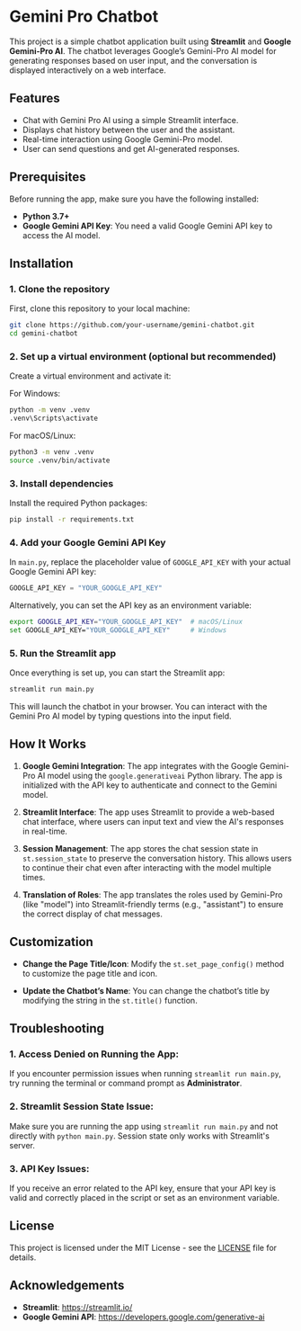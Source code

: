 
# Gemini Pro Chatbot

This project is a simple chatbot application built using **Streamlit** and **Google Gemini-Pro AI**. The chatbot leverages Google’s Gemini-Pro AI model for generating responses based on user input, and the conversation is displayed interactively on a web interface.

## Features

- Chat with Gemini Pro AI using a simple Streamlit interface.
- Displays chat history between the user and the assistant.
- Real-time interaction using Google Gemini-Pro model.
- User can send questions and get AI-generated responses.

## Prerequisites

Before running the app, make sure you have the following installed:

- **Python 3.7+**
- **Google Gemini API Key**: You need a valid Google Gemini API key to access the AI model.

## Installation

### 1. Clone the repository

First, clone this repository to your local machine:

```bash
git clone https://github.com/your-username/gemini-chatbot.git
cd gemini-chatbot
```

### 2. Set up a virtual environment (optional but recommended)

Create a virtual environment and activate it:

For Windows:
```bash
python -m venv .venv
.venv\Scripts\activate
```

For macOS/Linux:
```bash
python3 -m venv .venv
source .venv/bin/activate
```

### 3. Install dependencies

Install the required Python packages:

```bash
pip install -r requirements.txt
```

### 4. Add your Google Gemini API Key

In `main.py`, replace the placeholder value of `GOOGLE_API_KEY` with your actual Google Gemini API key:

```python
GOOGLE_API_KEY = "YOUR_GOOGLE_API_KEY"
```

Alternatively, you can set the API key as an environment variable:

```bash
export GOOGLE_API_KEY="YOUR_GOOGLE_API_KEY"  # macOS/Linux
set GOOGLE_API_KEY="YOUR_GOOGLE_API_KEY"     # Windows
```

### 5. Run the Streamlit app

Once everything is set up, you can start the Streamlit app:

```bash
streamlit run main.py
```

This will launch the chatbot in your browser. You can interact with the Gemini Pro AI model by typing questions into the input field.

## How It Works

1. **Google Gemini Integration**: The app integrates with the Google Gemini-Pro AI model using the `google.generativeai` Python library. The app is initialized with the API key to authenticate and connect to the Gemini model.
   
2. **Streamlit Interface**: The app uses Streamlit to provide a web-based chat interface, where users can input text and view the AI's responses in real-time.

3. **Session Management**: The app stores the chat session state in `st.session_state` to preserve the conversation history. This allows users to continue their chat even after interacting with the model multiple times.

4. **Translation of Roles**: The app translates the roles used by Gemini-Pro (like "model") into Streamlit-friendly terms (e.g., "assistant") to ensure the correct display of chat messages.

## Customization

- **Change the Page Title/Icon**: Modify the `st.set_page_config()` method to customize the page title and icon.
  
- **Update the Chatbot’s Name**: You can change the chatbot’s title by modifying the string in the `st.title()` function.

## Troubleshooting

### 1. **Access Denied on Running the App**:
If you encounter permission issues when running `streamlit run main.py`, try running the terminal or command prompt as **Administrator**.

### 2. **Streamlit Session State Issue**:
Make sure you are running the app using `streamlit run main.py` and not directly with `python main.py`. Session state only works with Streamlit's server.

### 3. **API Key Issues**:
If you receive an error related to the API key, ensure that your API key is valid and correctly placed in the script or set as an environment variable.

## License

This project is licensed under the MIT License - see the [LICENSE](LICENSE) file for details.

## Acknowledgements

- **Streamlit**: https://streamlit.io/
- **Google Gemini API**: https://developers.google.com/generative-ai
